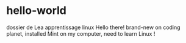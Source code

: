 # hello-world
dossier de Lea apprentissage linux
Hello there! brand-new on coding planet, installed Mint on my computer, need to learn Linux !

